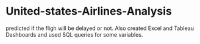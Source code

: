 # United-states-Airlines-Analysis
predicted if the fligh will be delayed or not.
Also created Excel and Tableau Dashboards and used SQL queries for some variables.

